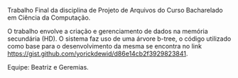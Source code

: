 Trabalho Final da disciplina de Projeto de Arquivos do Curso Bacharelado em Ciência da Computação.

O trabalho envolve a criação e gerenciamento de dados na memória secundária (HD). 
O sistema faz uso de uma árvore b-tree, o código utilizado como base para o desenvolvimento da mesma se encontra no link https://gist.github.com/yorickdewid/d86e14cb2f3929823841. 

Equipe: Beatriz e Geremias.
